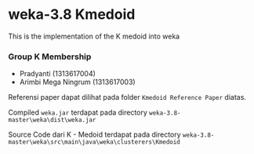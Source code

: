 # weka-3.8 Kmedoid
This is the implementation of the K medoid into weka

### Group K Membership 
- Pradyanti (1313617004)
- Arimbi Mega Ningrum (1313617003)

Referensi paper dapat dilihat pada folder `Kmedoid Reference Paper` diatas.

Compiled `weka.jar` terdapat pada directory `weka-3.8-master\weka\dist\weka.jar`

Source Code dari K - Medoid terdapat pada directory `weka-3.8-master\weka\src\main\java\weka\clusterers\Kmedoid`
